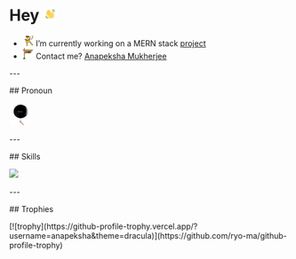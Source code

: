 # Hey <img src="./gifs/waving_hand.gif" width="25" height="25">

- <img src="./gifs/project_gif.gif" width="20" height="20"> I’m currently working on a MERN stack [project](https://github.com/anapeksha/mern-full-stack)
- <img src="./gifs/email_gif.gif" width="20" height="20"> Contact me? [Anapeksha Mukherjee](mailto:anapeksha.mukherjee@gmail.com)
<p></p>
<p></p>
---
<p></p>
<p></p>
## Pronoun
<p></p>
<img src="./gifs/pronoun_gif.gif" width="40" height="40">
<p></p>
---
<p></p>
## Skills
<p></p>
<a href="https://www.hackerrank.com/anapeksha"><img src="https://hrcdn.net/community-frontend/assets/brand/logo-new-white-green-a5cb16e0ae.svg" height=30></a>
<p></p>
---
<p></p>
## Trophies
<p></p>
[![trophy](https://github-profile-trophy.vercel.app/?username=anapeksha&theme=dracula)](https://github.com/ryo-ma/github-profile-trophy)
